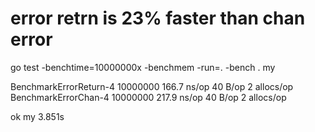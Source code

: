 # error retrn is 23% faster than chan error

go test -benchtime=10000000x -benchmem -run=. -bench . my

BenchmarkErrorReturn-4          10000000               166.7 ns/op            40 B/op          2 allocs/op
BenchmarkErrorChan-4            10000000               217.9 ns/op            40 B/op          2 allocs/op

ok      my      3.851s